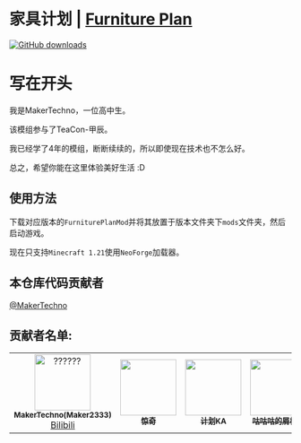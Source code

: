 # 家具计划 | [Furniture Plan](./README_en.md)
[![GitHub downloads](https://img.shields.io/github/downloads/MakerTechno/Forge-FurniturePlan/total?label=Github%20downloads&logo=github)](https://github.com/MakerTechno/Forge-FurniturePlan/releases)

# 写在开头
我是MakerTechno，一位高中生。

该模组参与了TeaCon-甲辰。

我已经学了4年的模组，断断续续的，所以即使现在技术也不怎么好。

总之，希望你能在这里体验美好生活 :D

## 使用方法
下载对应版本的`FurniturePlanMod`并将其放置于版本文件夹下`mods`文件夹，然后启动游戏。

现在只支持`Minecraft 1.21`使用`NeoForge`加载器。

## 本仓库代码贡献者

[@MakerTechno](https://github.com/MakerTechno)

## 贡献者名单:

<!--suppress ALL -->
<table>
  <tr>
    <td align="center">
      <a href="https://github.com/MakerTechno">
        <img src="https://avatars.githubusercontent.com/u/102357646??v=100&s=100" width="100px;" height="100px" alt="??????"/><br />
        <sub><b>MakerTechno(Maker2333)</b></sub>
      </a><br />
      <a href="https://space.bilibili.com/549306753">Bilibili</a>
    </td>
    <td align="center">
      <a href="#">
        <img src="#" width="100px" height="100px" alt=""/><br />
        <sub><b>惊奇</b></sub>
      </a>
    </td>
    <td align="center">
      <a href="https://space.bilibili.com/485014475/">
        <img src="https://i2.hdslb.com/bfs/face/e58ad71c0d1e7e2be1ee7a19854614237a41dc9e.jpg" width="100px" height="100px" alt=""/><br />
        <sub><b>计划KA</b></sub>
      </a>
    </td>
    <td align="center">
      <a href="https://space.bilibili.com/543764721">
        <img src="https://i0.hdslb.com/bfs/face/a7c8f6f6cf267bc7ee75ec9c3a72949bab2da5a5.jpg" width="100px" height="100px" alt=""/><br />
        <sub><b>咕咕咕的屑枕头</b></sub>
      </a>
    </td>
    <td align="center">
      <a href="https://space.bilibili.com/1523753014/">
        <img src="https://i1.hdslb.com/bfs/face/50170810137f8a883f80b94c1209c1718fa42e9f.jpg" width="100px" height="100px" alt=""/><br />
        <sub><b>Victor_CN</b></sub>
      </a>
    </td>
  </tr>
</table>
